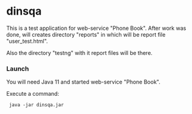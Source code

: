 # dinsqa

This is a test application for web-service "Phone Book".
After work was done, will creates directory "reports" in which
will be report file "user_test.html".

Also the directory "testng" with it report files will be there.

### Launch ###
You will need Java 11 and started web-service "Phone Book".

Execute a command:
 ```
  java -jar dinsqa.jar
 ```

